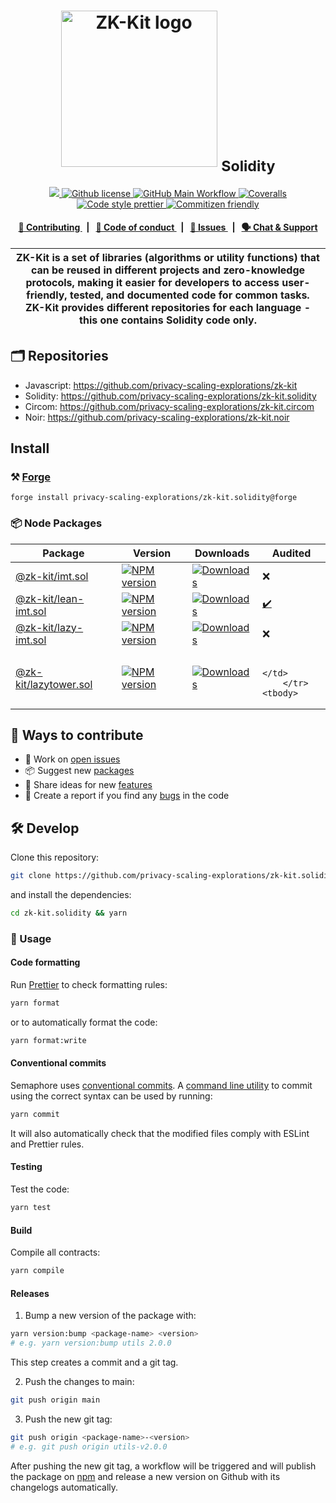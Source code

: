 <p align="center">
    <h1 align="center">
      <picture>
        <source media="(prefers-color-scheme: light)" srcset="https://github.com/privacy-scaling-explorations/zk-kit/assets/11427903/f691c48c-021f-485d-89ef-9ddc8ba74787">
        <source media="(prefers-color-scheme: dark)" srcset="https://github.com/privacy-scaling-explorations/zk-kit/assets/11427903/f43f4403-846a-48b4-a1fa-0ab234c225e5">
        <img width="250" alt="ZK-Kit logo" src="https://github.com/privacy-scaling-explorations/zk-kit/assets/11427903/f691c48c-021f-485d-89ef-9ddc8ba74787">
      </picture>
      <sub>Solidity</sub>
    </h1>
</p>

<p align="center">
    <a href="https://github.com/privacy-scaling-explorations" target="_blank">
        <img src="https://img.shields.io/badge/project-PSE-blue.svg?style=flat-square">
    </a>
    <a href="https://github.com/privacy-scaling-explorations/zk-kit.solidity/blob/main/LICENSE">
        <img alt="Github license" src="https://img.shields.io/github/license/privacy-scaling-explorations/zk-kit.solidity.svg?style=flat-square">
    </a>
    <a href="https://github.com/privacy-scaling-explorations/zk-kit.solidity/actions?query=workflow%3Amain">
        <img alt="GitHub Main Workflow" src="https://img.shields.io/github/actions/workflow/status/privacy-scaling-explorations/zk-kit.solidity/main.yml?branch=main&label=main&style=flat-square&logo=github">
    </a>
    <a href="https://coveralls.io/github/privacy-scaling-explorations/zk-kit.solidity">
        <img alt="Coveralls" src="https://img.shields.io/coveralls/github/privacy-scaling-explorations/zk-kit.solidity?label=coverage (sol)&style=flat-square&logo=coveralls">
    </a>
    <a href="https://prettier.io/">
        <img alt="Code style prettier" src="https://img.shields.io/badge/code%20style-prettier-f8bc45?style=flat-square&logo=prettier">
    </a>
    <a href="http://commitizen.github.io/cz-cli/">
        <img alt="Commitizen friendly" src="https://img.shields.io/badge/commitizen-friendly-586D76?style=flat-square">
    </a>
</p>

<div align="center">
    <h4>
        <a href="/CONTRIBUTING.md">
            👥 Contributing
        </a>
        <span>&nbsp;&nbsp;|&nbsp;&nbsp;</span>
        <a href="/CODE_OF_CONDUCT.md">
            🤝 Code of conduct
        </a>
        <span>&nbsp;&nbsp;|&nbsp;&nbsp;</span>
        <a href="https://github.com/privacy-scaling-explorations/zk-kit.solidity/issues/new/choose">
            🔎 Issues
        </a>
        <span>&nbsp;&nbsp;|&nbsp;&nbsp;</span>
        <a href="https://appliedzkp.org/discord">
            🗣️ Chat &amp; Support
        </a>
    </h4>
</div>

| ZK-Kit is a set of libraries (algorithms or utility functions) that can be reused in different projects and zero-knowledge protocols, making it easier for developers to access user-friendly, tested, and documented code for common tasks. ZK-Kit provides different repositories for each language - this one contains Solidity code only. |
| --------------------------------------------------------------------------------------------------------------------------------------------------------------------------------------------------------------------------------------------------------------------------------------------------------------------------------------------- |

## 🗂️ Repositories

-   Javascript: https://github.com/privacy-scaling-explorations/zk-kit
-   Solidity: https://github.com/privacy-scaling-explorations/zk-kit.solidity
-   Circom: https://github.com/privacy-scaling-explorations/zk-kit.circom
-   Noir: https://github.com/privacy-scaling-explorations/zk-kit.noir

## Install

### ⚒️ [Forge](https://book.getfoundry.sh/)

```commandline
forge install privacy-scaling-explorations/zk-kit.solidity@forge
```

### 📦 Node Packages

<table>
    <th>Package</th>
    <th>Version</th>
    <th>Downloads</th>
    <th>Audited</th>
    <tbody>
        <tr>
            <td>
                <a href="https://github.com/privacy-scaling-explorations/zk-kit.solidity/tree/main/packages/imt">
                    @zk-kit/imt.sol
                </a>
            </td>
            <td>
                <!-- NPM version -->
                <a href="https://npmjs.org/package/@zk-kit/imt.sol">
                    <img src="https://img.shields.io/npm/v/@zk-kit/imt.sol.svg?style=flat-square" alt="NPM version" />
                </a>
            </td>
            <td>
                <!-- Downloads -->
                <a href="https://npmjs.org/package/@zk-kit/imt.sol">
                    <img src="https://img.shields.io/npm/dm/@zk-kit/imt.sol.svg?style=flat-square" alt="Downloads" />
                </a>
            </td>
            <td>
                ❌
            </td>
        </tr>
        <tr>
            <td>
                <a href="https://github.com/privacy-scaling-explorations/zk-kit.solidity/tree/main/packages/lean-imt">
                    @zk-kit/lean-imt.sol
                </a>
            </td>
            <td>
                <!-- NPM version -->
                <a href="https://npmjs.org/package/@zk-kit/lean-imt.sol">
                    <img src="https://img.shields.io/npm/v/@zk-kit/lean-imt.sol.svg?style=flat-square" alt="NPM version" />
                </a>
            </td>
            <td>
                <!-- Downloads -->
                <a href="https://npmjs.org/package/@zk-kit/lean-imt.sol">
                    <img src="https://img.shields.io/npm/dm/@zk-kit/lean-imt.sol.svg?style=flat-square" alt="Downloads" />
                </a>
            </td>
            <td>
                <a href="https://semaphore.pse.dev/Semaphore_4.0.0_Audit.pdf">
                    ✔️
                </a>
            </td>
        </tr>
        <tr>
            <td>
                <a href="https://github.com/privacy-scaling-explorations/zk-kit.solidity/tree/main/packages/lazy-imt">
                    @zk-kit/lazy-imt.sol
                </a>
            </td>
            <td>
                <!-- NPM version -->
                <a href="https://npmjs.org/package/@zk-kit/lazy-imt.sol">
                    <img src="https://img.shields.io/npm/v/@zk-kit/lazy-imt.sol.svg?style=flat-square" alt="NPM version" />
                </a>
            </td>
            <td>
                <!-- Downloads -->
                <a href="https://npmjs.org/package/@zk-kit/lazy-imt.sol">
                    <img src="https://img.shields.io/npm/dm/@zk-kit/lazy-imt.sol.svg?style=flat-square" alt="Downloads" />
                </a>
            </td>
            <td>
                ❌
            </td>
        </tr>
        <tr>
            <td>
                <a href="https://github.com/privacy-scaling-explorations/zk-kit.solidity/tree/main/packages/lazytower">
                    @zk-kit/lazytower.sol
                </a>
            </td>
            <td>
                <!-- NPM version -->
                <a href="https://npmjs.org/package/@zk-kit/lazytower.sol">
                    <img src="https://img.shields.io/npm/v/@zk-kit/lazytower.sol.svg?style=flat-square" alt="NPM version" />
                </a>
            </td>
            <td>
                <!-- Downloads -->
                <a href="https://npmjs.org/package/@zk-kit/lazytower.sol">
                    <img src="https://img.shields.io/npm/dm/@zk-kit/lazytower.sol.svg?style=flat-square" alt="Downloads" />
                </a>
            </td>
            <td>
                 
            </td>
        </tr>
    <tbody>
</table>

## 👥 Ways to contribute

-   🔧 Work on [open issues](https://github.com/privacy-scaling-explorations/zk-kit.solidity/contribute)
-   📦 Suggest new [packages](https://github.com/privacy-scaling-explorations/zk-kit.solidity/issues/new?assignees=&labels=feature+%3Arocket%3A&template=---package.md&title=)
-   🚀 Share ideas for new [features](https://github.com/privacy-scaling-explorations/zk-kit.solidity/issues/new?assignees=&labels=feature+%3Arocket%3A&template=---feature.md&title=)
-   🐛 Create a report if you find any [bugs](https://github.com/privacy-scaling-explorations/zk-kit.solidity/issues/new?assignees=&labels=bug+%F0%9F%90%9B&template=---bug.md&title=) in the code

## 🛠 Develop

Clone this repository:

```bash
git clone https://github.com/privacy-scaling-explorations/zk-kit.solidity.git
```

and install the dependencies:

```bash
cd zk-kit.solidity && yarn
```

### 📜 Usage

#### Code formatting

Run [Prettier](https://prettier.io/) to check formatting rules:

```bash
yarn format
```

or to automatically format the code:

```bash
yarn format:write
```

#### Conventional commits

Semaphore uses [conventional commits](https://www.conventionalcommits.org/en/v1.0.0/). A [command line utility](https://github.com/commitizen/cz-cli) to commit using the correct syntax can be used by running:

```bash
yarn commit
```

It will also automatically check that the modified files comply with ESLint and Prettier rules.

#### Testing

Test the code:

```bash
yarn test
```

#### Build

Compile all contracts:

```bash
yarn compile
```

#### Releases

1. Bump a new version of the package with:

```bash
yarn version:bump <package-name> <version>
# e.g. yarn version:bump utils 2.0.0
```

This step creates a commit and a git tag.

2. Push the changes to main:

```bash
git push origin main
```

3. Push the new git tag:

```bash
git push origin <package-name>-<version>
# e.g. git push origin utils-v2.0.0
```

After pushing the new git tag, a workflow will be triggered and will publish the package on [npm](https://www.npmjs.com/) and release a new version on Github with its changelogs automatically.
